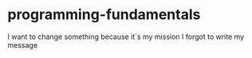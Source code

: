 # programming-fundamentals
I want to change something because it`s my mission
I forgot to write my message
